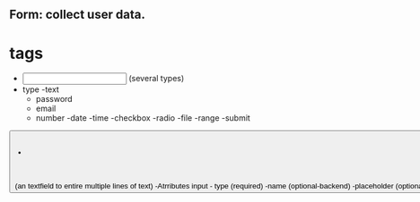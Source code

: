 ## Form: collect user data.

# tags

- <input> (several types)
- type
  -text
  - password
  - email
  - number
    -date
    -time
    -checkbox
    -radio
    -file
    -range
    -submit

<button> (button)

- type
  -button
  -submit
  -reset

<select> (dropdown-single selection)

<option>

<textarea> (an textfield to entire multiple lines of text)

-Atrributes
input - type (required)
-name (optional-backend)
-placeholder (optional)
-value (option- default value to an input value)
required (optioned - used to validating empty field)
maxlength (works with type="text" , used to specify max length)
step
row
cols
disabled
autocomplete ( used to control auto-filling fields)
